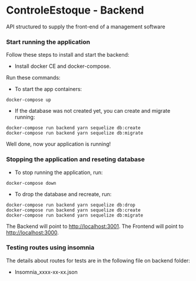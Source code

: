 # ControleEstoque - Backend

API structured to supply the front-end of a management software

### Start running the application

Follow these steps to install and start the backend:
* Install docker CE and docker-compose.

Run these commands:

* To start the app containers:
```
docker-compose up
```
* If the database was not created yet, you can create and migrate running:
```
docker-compose run backend yarn sequelize db:create
docker-compose run backend yarn sequelize db:migrate
```
Well done, now your application is running!

### Stopping the application and reseting database

* To stop running the application, run:
```
docker-compose down
```
* To drop the database and recreate, run:
```
docker-compose run backend yarn sequelize db:drop
docker-compose run backend yarn sequelize db:create
docker-compose run backend yarn sequelize db:migrate
```

The Backend will point to [http://localhost:3001](http://localhost:3001).
The Frontend will point to [http://localhost:3000](http://localhost:3000).

### Testing routes using insomnia

The details about routes for tests are in the following file on backend folder:
* Insomnia_xxxx-xx-xx.json
